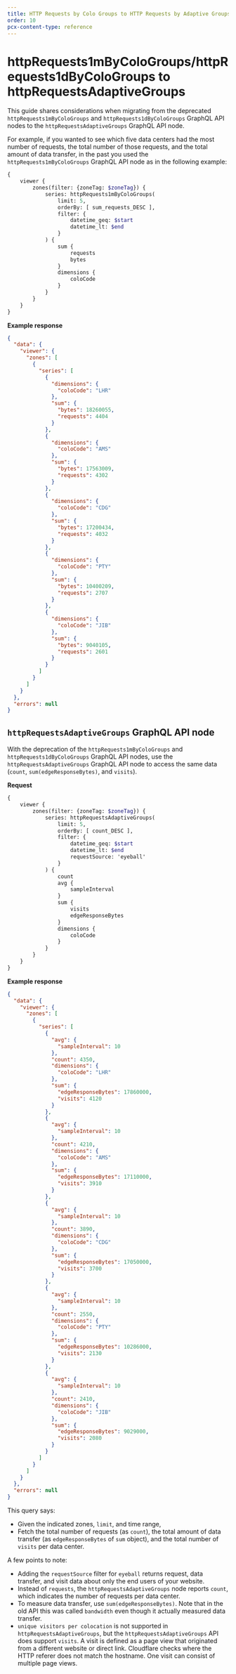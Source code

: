 ```yaml
---
title: HTTP Requests by Colo Groups to HTTP Requests by Adaptive Groups
order: 10
pcx-content-type: reference
---
```


# httpRequests1mByColoGroups/httpRequests1dByColoGroups to httpRequestsAdaptiveGroups

This guide shares considerations when migrating from the deprecated `httpRequests1mByColoGroups` and `httpRequests1dByColoGroups` GraphQL API nodes to the `httpRequestsAdaptiveGroups` GraphQL API node.

For example, if you wanted to see which five data centers had the most number of requests, the total number of those requests, and the total amount of data transfer, in the past you used the  `httpRequests1mByColoGroups` GraphQL API node as in the following example:

```graphql
{
    viewer {
        zones(filter: {zoneTag: $zoneTag}) {
            series: httpRequests1mByColoGroups(
                limit: 5,
                orderBy: [ sum_requests_DESC ],
                filter: {
                    datetime_geq: $start
                    datetime_lt: $end
                }
            ) {
                sum {
                    requests
                    bytes
                }
                dimensions {
                    coloCode
                }
            }
        }
    }
}
```

**Example response**

```json
{
  "data": {
    "viewer": {
      "zones": [
        {
          "series": [
            {
              "dimensions": {
                "coloCode": "LHR"
              },
              "sum": {
                "bytes": 18260055,
                "requests": 4404
              }
            },
            {
              "dimensions": {
                "coloCode": "AMS"
              },
              "sum": {
                "bytes": 17563009,
                "requests": 4302
              }
            },
            {
              "dimensions": {
                "coloCode": "CDG"
              },
              "sum": {
                "bytes": 17200434,
                "requests": 4032
              }
            },
            {
              "dimensions": {
                "coloCode": "PTY"
              },
              "sum": {
                "bytes": 10400209,
                "requests": 2707
              }
            },
            {
              "dimensions": {
                "coloCode": "JIB"
              },
              "sum": {
                "bytes": 9040105,
                "requests": 2601
              }
            }
          ]
        }
      ]
    }
  },
  "errors": null
}
```

## `httpRequestsAdaptiveGroups` GraphQL API node

With the deprecation of the `httpRequests1mByColoGroups` and `httpRequests1dByColoGroups` GraphQL API nodes, use the `httpRequestsAdaptiveGroups` GraphQL API node to access the same data (`count`, `sum(edgeResponseBytes)`, and `visits`).

**Request**

```graphql
{
    viewer {
        zones(filter: {zoneTag: $zoneTag}) {
            series: httpRequestsAdaptiveGroups(
                limit: 5,
                orderBy: [ count_DESC ],
                filter: {
                    datetime_geq: $start
                    datetime_lt: $end
                    requestSource: 'eyeball'
                }
            ) {
                count
                avg {
                    sampleInterval
                }
                sum {
                    visits
                    edgeResponseBytes
                }
                dimensions {
                    coloCode
                }
            }
        }
    }
}
```

**Example response**

```json
{
  "data": {
    "viewer": {
      "zones": [
        {
          "series": [
            {
              "avg": {
                "sampleInterval": 10
              },
              "count": 4350,
              "dimensions": {
                "coloCode": "LHR"
              },
              "sum": {
                "edgeResponseBytes": 17860000,
                "visits": 4120
              }
            },
            {
              "avg": {
                "sampleInterval": 10
              },
              "count": 4210,
              "dimensions": {
                "coloCode": "AMS"
              },
              "sum": {
                "edgeResponseBytes": 17110000,
                "visits": 3910
              }
            },
            {
              "avg": {
                "sampleInterval": 10
              },
              "count": 3890,
              "dimensions": {
                "coloCode": "CDG"
              },
              "sum": {
                "edgeResponseBytes": 17050000,
                "visits": 3700
              }
            },
            {
              "avg": {
                "sampleInterval": 10
              },
              "count": 2550,
              "dimensions": {
                "coloCode": "PTY"
              },
              "sum": {
                "edgeResponseBytes": 10286000,
                "visits": 2130
              }
            },
            {
              "avg": {
                "sampleInterval": 10
              },
              "count": 2410,
              "dimensions": {
                "coloCode": "JIB"
              },
              "sum": {
                "edgeResponseBytes": 9029000,
                "visits": 2080
              }
            }
          ]
        }
      ]
    }
  },
  "errors": null
}
```

This query says:

*   Given the indicated zones, `limit`, and time range,
*   Fetch the total number of requests (as `count`), the total amount of data transfer (as `edgeResponseBytes` of `sum` object), and the total number of `visits` per data center.

A few points to note:

*   Adding the `requestSource` filter for `eyeball` returns request, data transfer, and visit data about only the end users of your website.
*   Instead of `requests`, the `httpRequestsAdaptiveGroups` node reports `count`, which indicates the number of requests per data center.
*   To measure data transfer, use `sum(edgeResponseBytes)`. Note that in the old API this was called `bandwidth` even though it actually measured data transfer.
*   `unique visitors per colocation` is not supported in `httpRequestsAdaptiveGroups`, but the `httpRequestsAdaptiveGroups` API does support `visits`. A visit is defined as a page view that originated from a different website or direct link. Cloudflare checks where the HTTP referer does not match the hostname. One visit can consist of multiple page views.
